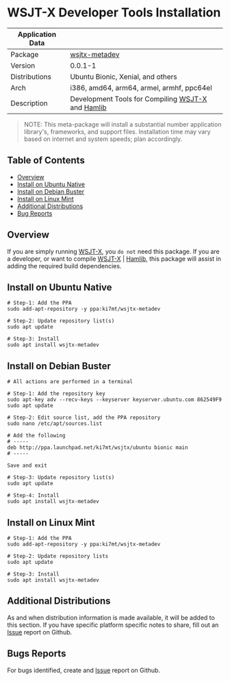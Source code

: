 # WSJT-X Developer Tools Installation

| Application Data ||
| ---| --- |
| Package       | [wsjtx-metadev]
| Version       | 0.0.1-1
| Distributions | Ubuntu Bionic, Xenial, and others
| Arch          | i386, amd64, arm64, armel, armhf, ppc64el
| Description   | Development Tools for Compiling [WSJT-X][] and [Hamlib][]

>NOTE: This meta-package will install a substantial number application library's,
>frameworks, and support files. Installation time may vary based on internet and
>system speeds; plan accordingly.

## Table of Contents

- [Overview](#overview)
- [Install on Ubuntu Native](#install-on-ubuntu-native)
- [Install on Debian Buster](#install-on-debian-buster)
- [Install on Linux Mint](#install-on-linux-mint)
- [Additional Distributions](#additional-distributions)
- [Bug Reports](#bug-reports)

## Overview

If you are simply running [WSJT-X][], you `do not` need this package. If you
are a developer, or want to compile [WSJT-X][] | [Hamlib][], this package will
assist in adding the required build dependencies.

## Install on Ubuntu Native

````shell
# Step-1: Add the PPA
sudo add-apt-repository -y ppa:ki7mt/wsjtx-metadev

# Step-2: Update repository list(s)
sudo apt update

# Step-3: Install
sudo apt install wsjtx-metadev
````

## Install on Debian Buster

````shell
# All actions are performed in a terminal

# Step-1: Add the repository key
sudo apt-key adv --recv-keys --keyserver keyserver.ubuntu.com 862549F9
sudo apt update

# Step-2: Edit source list, add the PPA repository
sudo nano /etc/apt/sources.list

# Add the following
# -----
deb http://ppa.launchpad.net/ki7mt/wsjtx/ubuntu bionic main
# -----

Save and exit

# Step-3: Update repository list(s)
sudo apt update

# Step-4: Install
sudo apt install wsjtx-metadev
````

## Install on Linux Mint

````shell
# Step-1: Add the PPA
sudo add-apt-repository -y ppa:ki7mt/wsjtx-metadev

# Step-2: Update repository lists
sudo apt update

# Step-3: Install
sudo apt install wsjtx-metadev
````

## Additional Distributions

As and when distribution information is made available, it will be
added to this section. If you have specific platform specific notes to share, fill out an [Issue][] report on Github.

## Bugs Reports

For bugs identified, create and [Issue][] report on Github.

[Matrix]: https://github.com/KI7MT/launchpad-packaging#release-relationship-matrix
[WSJT-X]: https://physics.princeton.edu/pulsar/k1jt/wsjtx.html
[Hamlib]: https://hamlib.github.io/
[Issue]: https://github.com/KI7MT/launchpad-packaging/issues
[wsjtx-metadev]: https://launchpad.net/~ki7mt/+archive/ubuntu/wsjtx-metadev